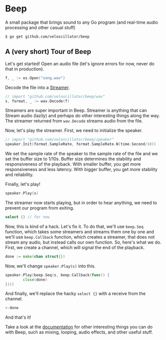 # Beep

A small package that brings sound to any Go program (and real-time audio processing and other casual stuff)

```
$ go get github.com/veloscillator/beep
```

## A (very short) Tour of Beep

Let's get started! Open an audio file (let's ignore errors for now, never do that in production).

```go
f, _ := os.Open("song.wav")
```

Decode the file into a [Streamer](https://godoc.org/github.com/veloscillator/beep#Streamer).

```go
// import "github.com/veloscillator/beep/wav"
s, format, _ := wav.Decode(f)
```

Streamers are super important in Beep. Streamer is anything that can Stream audio (lazily) and
perhaps do other interesting things along the way. The streamer returned from `wav.Decode` streams
audio from the file.

Now, let's play the streamer. First, we need to initialize the speaker.

```go
// import "github.com/veloscillator/beep/speaker"
speaker.Init(format.SampleRate, format.SampleRate.N(time.Second/10))
```

We set the sample rate of the speaker to the sample rate of the file and we set the buffer size to
1/10s. Buffer size determines the stability and responsiveness of the playback. With smaller buffer,
you get more responsiveness and less latency. With bigger buffer, you get more stability and
reliability.

Finally, let's play!

```go
speaker.Play(s)
```

The streamer now starts playing, but in order to hear anything, we need to prevent our program from
exiting.

```go
select {} // for now
```

Now, this is kind of a hack. Let's fix it. To do that, we'll use `beep.Seq` function, which takes
some streamers and streams them one by one and we'll use `beep.Callback` function, which creates a
streamer, that does not stream any audio, but instead calls our own function. So, here's what we do.
First, we create a channel, which will signal the end of the playback.

```go
done := make(chan struct{})
```

Now, we'll change `speaker.Play(s)` into this.

```go
speaker.Play(beep.Seq(s, beep.Callback(func() {
        close(done)
})))
```

And finally, we'll replace the hacky `select {}` with a receive from the channel.

```go
<-done
```

And that's it!

Take a look at the [documentation](https://godoc.org/github.com/veloscillator/beep) for other interesting
things you can do with Beep, such as mixing, looping, audio effects, and other useful stuff.